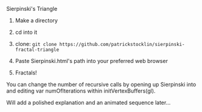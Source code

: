 Sierpinski's Triangle

1) Make a directory
2) cd into it
3) clone:
```git clone https://github.com/patrickstocklin/sierpinski-fractal-triangle```

4) Paste Sierpinski.html's path into your preferred web browser
5) Fractals!

You can change the number of recursive calls by opening up Sierpinski into and editing var numOfIterations within initVertexBuffers(gl).

Will add a polished explanation and an animated sequence later...
